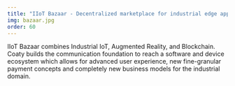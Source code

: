 ```yaml
---
title: "IIoT Bazaar - Decentralized marketplace for industrial edge applications"
img: bazaar.jpg
order: 60
---
```

IIoT Bazaar combines Industrial IoT, Augmented Reality, and Blockchain.
Coaty builds the communication foundation to reach a software and device ecosystem which
allows for advanced user experience, new fine-granular payment concepts
and completely new business models for the industrial domain.
